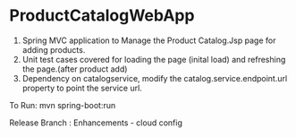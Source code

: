 # ProductCatalogWebApp

1. Spring MVC application to Manage the Product Catalog.Jsp page for adding products.
2. Unit test cases  covered for loading the page (inital load)
                                and refreshing the page.(after product add)
3. Dependency on catalogservice, modify the catalog.service.endpoint.url property to point the service url.

To Run:
mvn spring-boot:run 

Release Branch :
Enhancements - cloud config


